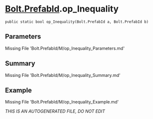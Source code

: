 # [Bolt.PrefabId](Types/Bolt.PrefabId.md).op_Inequality
`public static bool op_Inequality(Bolt.PrefabId a, Bolt.PrefabId b)`
## Parameters
Missing File 'Bolt.PrefabId/M/op_Inequality_Parameters.md'
## Summary
Missing File 'Bolt.PrefabId/M/op_Inequality_Summary.md'
## Example
Missing File 'Bolt.PrefabId/M/op_Inequality_Example.md'

*THIS IS AN AUTOGENERATED FILE, DO NOT EDIT*
